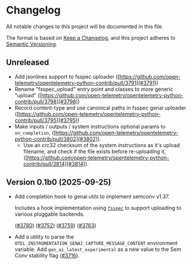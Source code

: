 # Changelog

All notable changes to this project will be documented in this file.

The format is based on [Keep a Changelog](https://keepachangelog.com/en/1.0.0/),
and this project adheres to [Semantic Versioning](https://semver.org/spec/v2.0.0.html).

## Unreleased

- Add jsonlines support to fsspec uploader
  ([https://github.com/open-telemetry/opentelemetry-python-contrib/pull/3791](#3791))
- Rename "fsspec_upload" entry point and classes to more generic "upload"
  ([https://github.com/open-telemetry/opentelemetry-python-contrib/pull/3798](#3798))
- Record content-type and use canonical paths in fsspec genai uploader
  ([https://github.com/open-telemetry/opentelemetry-python-contrib/pull/3795](#3795))
- Make inputs / outputs / system instructions optional params to `on_completion`,
  ([https://github.com/open-telemetry/opentelemetry-python-contrib/pull/3802](#3802)).
  - Use an crc32 checksum of the system instructions as it's upload filename, and check
  if the file exists before re-uploading it, ([https://github.com/open-telemetry/opentelemetry-python-contrib/pull/3814](#3814)).


## Version 0.1b0 (2025-09-25)

- Add completion hook to genai utils to implement semconv v1.37.

  Includes a hook implementation using
  [`fsspec`](https://filesystem-spec.readthedocs.io/en/latest/) to support uploading to various
  pluggable backends.

  ([#3780](https://github.com/open-telemetry/opentelemetry-python-contrib/pull/3780))
  ([#3752](https://github.com/open-telemetry/opentelemetry-python-contrib/pull/3752))
  ([#3759](https://github.com/open-telemetry/opentelemetry-python-contrib/pull/3759))
  ([#3763](https://github.com/open-telemetry/opentelemetry-python-contrib/pull/3763))
- Add a utility to parse the `OTEL_INSTRUMENTATION_GENAI_CAPTURE_MESSAGE_CONTENT` environment variable.
  Add `gen_ai_latest_experimental` as a new value to the Sem Conv stability flag ([#3716](https://github.com/open-telemetry/opentelemetry-python-contrib/pull/3716)).
